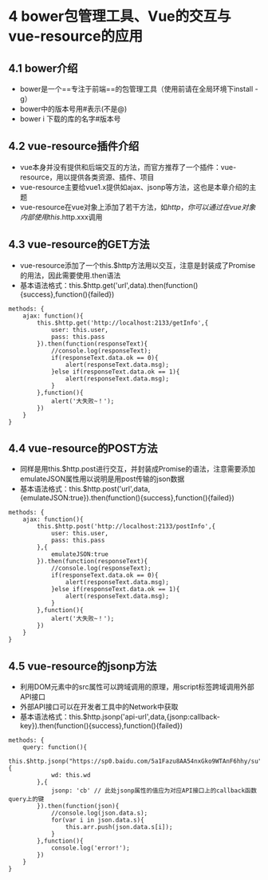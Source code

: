 # 4 bower包管理工具、Vue的交互与vue-resource的应用

## 4.1 bower介绍
- bower是一个==专注于前端==的包管理工具（使用前请在全局环境下install -g）
- bower中的版本号用#表示(不是@)
- bower i 下载的库的名字#版本号

## 4.2 vue-resource插件介绍
- vue本身并没有提供和后端交互的方法，而官方推荐了一个插件：vue-resource，用以提供各类资源、插件、项目
- vue-resource主要给vue1.x提供如ajax、jsonp等方法，这也是本章介绍的主题
- vue-resource在vue对象上添加了若干方法，如$http，你可以通过在vue对象内部使用this.$http.xxx调用

## 4.3 vue-resource的GET方法
- vue-resource添加了一个this.$http方法用以交互，注意是封装成了Promise的用法，因此需要使用.then语法
- 基本语法格式：this.$http.get('url',data).then(function(){success},function(){failed})
```
methods: {
	ajax: function(){
		this.$http.get('http://localhost:2133/getInfo',{
			user: this.user,
			pass: this.pass
		}).then(function(responseText){
			//console.log(responseText); 
			if(responseText.data.ok == 0){
				alert(responseText.data.msg);
			}else if(responseText.data.ok == 1){
				alert(responseText.data.msg);
			}
		},function(){
			alert('大失败~！');
		})
	}
}
```

## 4.4 vue-resource的POST方法
- 同样是用this.$http.post进行交互，并封装成Promise的语法，注意需要添加emulateJSON属性用以说明是用post传输的json数据
- 基本语法格式：this.$http.post('url',data,{emulateJSON:true}).then(function(){success},function(){failed})
```
methods: {
	ajax: function(){
		this.$http.post('http://localhost:2133/postInfo',{
			user: this.user,
			pass: this.pass
		},{
			emulateJSON:true
		}).then(function(responseText){
			//console.log(responseText); 
			if(responseText.data.ok == 0){
				alert(responseText.data.msg);
			}else if(responseText.data.ok == 1){
				alert(responseText.data.msg);
			}
		},function(){
			alert('大失败~！');
		})
	}
}
```

## 4.5 vue-resource的jsonp方法
- 利用DOM元素中的src属性可以跨域调用的原理，用script标签跨域调用外部API接口
- 外部API接口可以在开发者工具中的Network中获取
- 基本语法格式：this.$http.jsonp('api-url',data,{jsonp:callback-key}).then(function(){success},function(){failed})

```
methods: {
	query: function(){
		this.$http.jsonp("https://sp0.baidu.com/5a1Fazu8AA54nxGko9WTAnF6hhy/su",{
			wd: this.wd
		},{
			jsonp: 'cb' // 此处jsonp属性的值应为对应API接口上的callback函数query上的键
		}).then(function(json){
			//console.log(json.data.s);
			for(var i in json.data.s){
				this.arr.push(json.data.s[i]);
			}
		},function(){
			console.log('error!');
		})
	}
}
```